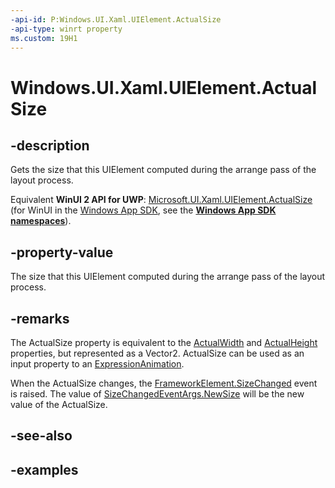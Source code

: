 ```yaml
---
-api-id: P:Windows.UI.Xaml.UIElement.ActualSize
-api-type: winrt property
ms.custom: 19H1
---
```


<!-- Property syntax.
public Vector2 ActualSize { get; }
-->

# Windows.UI.Xaml.UIElement.ActualSize

## -description

Gets the size that this UIElement computed during the arrange pass of the layout process.  

Equivalent **WinUI 2 API for UWP**: [Microsoft.UI.Xaml.UIElement.ActualSize](/windows/winui/api/microsoft.ui.xaml.uielement.actualsize) (for WinUI in the [Windows App SDK](/windows/apps/windows-app-sdk/), see the **[Windows App SDK namespaces](/windows/windows-app-sdk/api/winrt/)**).

## -property-value

The size that this UIElement computed during the arrange pass of the layout process.

## -remarks 

The ActualSize property is equivalent to the [ActualWidth](frameworkelement_actualwidth.md) and [ActualHeight](frameworkelement_actualheight.md) properties, but represented as a Vector2. ActualSize can be used as an input property to an [ExpressionAnimation](../windows.ui.composition/expressionanimation.md).

When the ActualSize changes, the [FrameworkElement.SizeChanged](frameworkelement_sizechanged.md) event is raised. The value of [SizeChangedEventArgs.NewSize](sizechangedeventargs_newsize.md) will be the new value of the ActualSize.

## -see-also

## -examples

